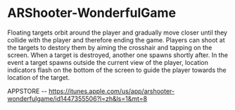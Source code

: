 # ARShooter-WonderfulGame
Floating targets orbit around the player and gradually move closer until they collide with the player and therefore ending the game. Players can shoot at the targets to destory them by aiming the crosshair and tapping on the screen. When a target is destroyed, another one spawns shortly after. In the event a target spawns outside the current view of the player, location indicators flash on the bottom of the screen to guide the player towards the location of the target.

APPSTORE -- https://itunes.apple.com/us/app/arshooter-wonderfulgame/id1447355506?l=zh&ls=1&mt=8


